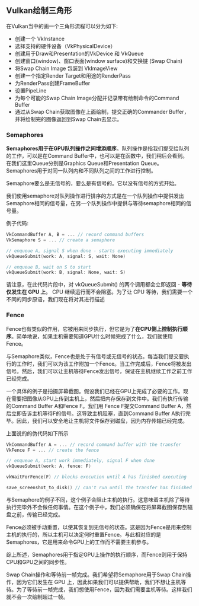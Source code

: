 ## Vulkan绘制三角形

在Vulkan当中的画一个三角形流程可以分为如下:

- 创建一个 VkInstance
- 选择支持的硬件设备（VkPhysicalDevice）
- 创建用于Draw和Presentation的VkDevice 和 VkQueue
- 创建窗口(window)、窗口表面(window surface)和交换链 (Swap Chain)
- 将Swap Chain Image 包装到 VkImageView
- 创建一个指定Render Target和用途的RenderPass
- 为RenderPass创建FrameBuffer
- 设置PipeLine
- 为每个可能的Swap Chain Image分配并记录带有绘制命令的Command Buffer
- 通过从Swap Chain获取图像在上面绘制，提交正确的Commander Buffer，并将绘制完的图像返回到Swap Chain去显示。

### **Semaphores**

**Semaphores用于在GPU队列操作之间增添顺序**。队列操作是指我们提交给队列的工作，可以是在Command Buffer中，也可以是在函数中，我们稍后会看到。在我们这里Queue分别是Graphics Queue和Presentation Queue。Semaphores用于对同一队列内和不同队列之间的工作进行控制。

Semaphore要么是无信号的，要么是有信号的。它以没有信号的方式开始。

我们使用semaphore对队列操作进行排序的方式是在一个队列操作中提供发出Semaphore相同的信号量，在另一个队列操作中提供与等待semaphore相同的信号量。

例子代码:

```C++
VkCommandBuffer A, B = ... // record command buffers
VkSemaphore S = ... // create a semaphore

// enqueue A, signal S when done - starts executing immediately
vkQueueSubmit(work: A, signal: S, wait: None)

// enqueue B, wait on S to start
vkQueueSubmit(work: B, signal: None, wait: S)
```

请注意，在此代码片段中，对 vkQueueSubmit() 的两个调用都会立即返回 - **等待仅发生在 GPU 上**。 CPU 继续运行而不会阻塞。为了让 CPU 等待，我们需要一个不同的同步原语，我们现在将对其进行描述

### **Fence**

Fence也有类似的作用，它被用来同步执行，但它是为了**在CPU侧上控制执行顺序**。简单地说，如果主机需要知道GPU什么时候完成了什么，我们就使用Fence。

与Semaphore类似，Fence也是处于有信号或无信号的状态。每当我们提交要执行的工作时，我们可以为该工作附加一个Fence。当工作完成后，Fence将被发出信号。然后，我们可以让主机等待Fence发出信号，保证在主机继续工作之前工作已经完成。

一个具体的例子是拍摄屏幕截图。假设我们已经在GPU上完成了必要的工作。现在需要把图像从GPU上传到主机上，然后把内存保存到文件中。我们有执行传输的Command Buffer A和Fence F。我们用 Fence F提交Command Buffer A，然后立即告诉主机等待F的信号。这导致主机阻塞，直到Command Buffer A执行完毕。因此，我们可以安全地让主机将文件保存到磁盘，因为内存传输已经完成。

上面说的的伪代码如下所示

```cpp
VkCommandBuffer A = ... // record command buffer with the transfer
VkFence F = ... // create the fence

// enqueue A, start work immediately, signal F when done
vkQueueSubmit(work: A, fence: F)

vkWaitForFence(F) // blocks execution until A has finished executing

save_screenshot_to_disk() // can't run until the transfer has finished
```

与Semaphore的例子不同，这个例子会阻止主机的执行。这意味着主机除了等待执行完毕外不会做任何事情。在这个例子中，我们必须确保在将屏幕截图保存到磁盘之前，传输已经完成。

Fence必须被手动重置，以使其恢复到无信号的状态。这是因为Fence是用来控制主机的执行的，所以主机可以决定何时重置Fence。与此相对应的是Semaphores，它是用来命令GPU上的工作而不需要主机参与。

综上所述，Semaphores用于指定GPU上操作的执行顺序，而Fence则用于保持CPU和GPU之间的同步性。

Swap Chain操作和等待前一帧完成。我们希望将Semaphore用于Swap Chain操作，因为它们发生在 GPU 上，因此如果我们可以提供帮助，我们不想让主机等待。为了等待前一帧完成，我们想使用Fence，因为我们需要主机等待。这样我们就不会一次绘制超过一帧。